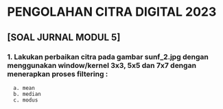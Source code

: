# PENGOLAHAN CITRA DIGITAL 2023
## [SOAL JURNAL MODUL 5]
### 1. Lakukan perbaikan citra pada gambar sunf_2.jpg dengan menggunakan window/kernel 3x3, 5x5 dan 7x7 dengan menerapkan proses filtering :
      a. mean
      b. median
      c. modus
